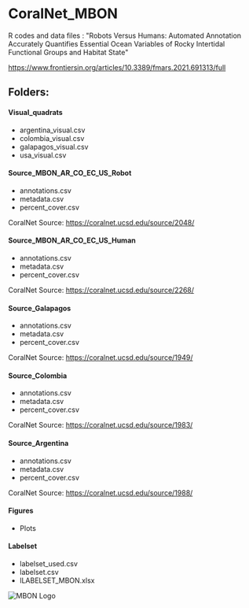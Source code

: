 # CoralNet_MBON
 R codes and data files : "Robots Versus Humans: Automated Annotation Accurately Quantifies Essential Ocean Variables of Rocky Intertidal Functional Groups and Habitat State"

 https://www.frontiersin.org/articles/10.3389/fmars.2021.691313/full 

## Folders:

#### Visual_quadrats 
- argentina_visual.csv
- colombia_visual.csv
- galapagos_visual.csv
- usa_visual.csv

#### Source_MBON_AR_CO_EC_US_Robot
- annotations.csv
- metadata.csv
- percent_cover.csv

CoralNet Source: https://coralnet.ucsd.edu/source/2048/

#### Source_MBON_AR_CO_EC_US_Human
- annotations.csv
- metadata.csv
- percent_cover.csv

CoralNet Source: https://coralnet.ucsd.edu/source/2268/

#### Source_Galapagos
- annotations.csv
- metadata.csv
- percent_cover.csv

CoralNet Source: https://coralnet.ucsd.edu/source/1949/

#### Source_Colombia
- annotations.csv
- metadata.csv
- percent_cover.csv

CoralNet Source: https://coralnet.ucsd.edu/source/1983/

#### Source_Argentina
- annotations.csv
- metadata.csv
- percent_cover.csv

CoralNet Source: https://coralnet.ucsd.edu/source/1988/

#### Figures
- Plots

#### Labelset
- labelset_used.csv
- labelset.csv
- lLABELSET_MBON.xlsx



![MBON Logo](https://marinebon.org/wp-content/uploads/2022/08/MBON_logo_horizontal_60.png)
